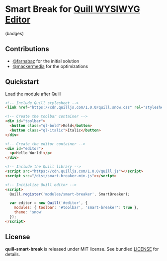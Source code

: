 # Smart Break for [Quill WYSIWYG Editor](https://quilljs.com/)
(badges)

## Contributions
 * [@farnabaz](https://github.com/farnabaz) for the initial solution
 * [@mackermedia](https://github.com/mackermedia) for the optimizations
 
## Quickstart

Load the module after Quill
```html
<!-- Include Quill stylesheet -->
<link href="https://cdn.quilljs.com/1.0.0/quill.snow.css" rel="stylesheet">

<!-- Create the toolbar container -->
<div id="toolbar">
  <button class="ql-bold">Bold</button>
  <button class="ql-italic">Italic</button>
</div>

<!-- Create the editor container -->
<div id="editor">
  <p>Hello World!</p>
</div>

<!-- Include the Quill library -->
<script src="https://cdn.quilljs.com/1.0.0/quill.js"></script>
<script src="/dist/smart-breaker.min.js"></script>

<!-- Initialize Quill editor -->
<script>
  Quill.register('modules/smart-breaker', SmartBreaker);

  var editor = new Quill('#editor', {
    modules: { toolbar: '#toolbar', 'smart-breaker': true },
    theme: 'snow'
  });
</script>
```

## License

**quill-smart-break** is released under MIT license. See bundled [LICENSE](LICENSE) for details.